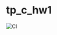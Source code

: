 # tp_c_hw1

![CI](https://github.com/imkamie/tp_c_hw2/workflows/ci/badge.svg?branch=making-hw-1-new&event=pull_request)
